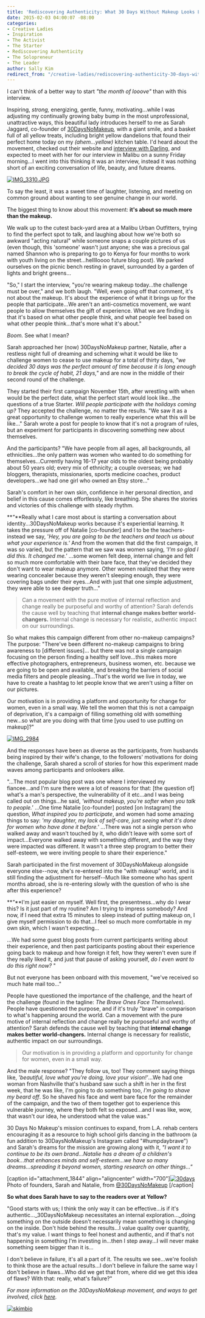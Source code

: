 ```yaml
---
title: 'Rediscovering Authenticity: What 30 Days Without Makeup Looks Like'
date: 2015-02-03 04:00:07 -08:00
categories:
- Creative Ladies
- Inspiration
- The Activist
- The Starter
- Rediscovering Authenticity
- The Solopreneur
- The Leader
author: Sally Kim
redirect_from: "/creative-ladies/rediscovering-authenticity-30-days-without-makeup-looks-like/"
---
```


I can't think of a better way to start _"the month of looove"_ than with this interview.

Inspiring, _strong,_ energizing, gentle, funny, motivating...while I was adjusting my continually growing baby bump in the most unprofessional, unattractive ways, this beautiful lady introduces herself to me as Sarah Jaggard, co-founder of [30DaysNoMakeup](http://30daysnomakeup.com/)_,_ with a giant smile, and a basket full of all yellow treats, including bright yellow dandelions that found their perfect home today on my _(ahem...yellow)_ kitchen table. I'd heard about the movement, checked out their website and [interview with Darling](http://darlingmagazine.org/beautician-embodied-30-days-makeup/), and expected to meet with her for our interview in Malibu on a sunny Friday morning...I went into this thinking it was an interview, instead it was nothing short of an exciting conversation of life, beauty, and future dreams.

[![IMG_3310.JPG](https://yellow-blog-images.imgix.net/2015/02/IMG_3310.JPG.jpg)](https://yellow-blog-images.imgix.net/2015/02/IMG_3310.JPG.jpg)

To say the least, it was a sweet time of laughter, listening, and meeting on common ground about wanting to see genuine change in our world.

The biggest thing to know about this movement: **it's about so much more than the makeup.**

We walk up to the cutest back-yard area at a Malibu Urban Outfitters, trying to find the perfect spot to talk, and laughing about how we're both so awkward "acting natural" while someone snaps a couple pictures of us (even though, this 'someone' wasn't just anyone; she was a precious gal named Shannon who is preparing to go to Kenya for four months to work with youth living on the street...helllloooo future blog post). We parked ourselves on the picnic bench resting in gravel, surrounded by a garden of lights and bright greens...

"So," I start the interview, "you're wearing makeup today...the challenge must be over," and we both laugh. "Well, even going off that comment, it's not about the makeup. It's about the experience of what it brings up for the people that participate...We aren't an anti-cosmetics movement, we want people to allow themselves the gift of experience. What we are finding is that it's based on what other people think, and what people feel based on what other people think...that's more what it's about."

_Boom._ See what I mean?

Sarah approached her (now) 30DaysNoMakeup partner, Natalie, after a restless night full of dreaming and scheming what it would be like to challenge women to cease to use makeup for a total of thirty days, _"we decided 30 days was the perfect amount of time because it is long enough to break the cycle of habit, 21 days,"_ and are now in the middle of their second round of the challenge.

They started their first campaign November 15th, after wrestling with when would be the perfect date, what the perfect start would look like...the questions of a true Starter. _Will people participate with the holidays coming up?_ They accepted the challenge, no matter the results. "We saw it as a great opportunity to challenge women to really experience what this will be like..." Sarah wrote a post for people to know that it's not a program of rules, but an experiment for participants in discovering something new about themselves.

And the participants? "We have people from all ages, all backgrounds, all ethnicities...the only pattern was women who wanted to do something for themselves...Currently having 16-17 year olds to the oldest being probably about 50 years old; every mix of ethnicity; a couple overseas; we had bloggers, therapists, missionaries, sports medicine coaches, product developers...we had one girl who owned an Etsy store..."

Sarah's comfort in her own skin, confidence in her personal direction, and belief in this cause comes effortlessly, like breathing. She shares the stories and victories of this challenge with steady rhythm.

**_"_**Really what I care most about is starting a conversation about identity...30DaysNoMakeup works because it's experiential learning. It takes the pressure off of Natalie [co-founder] and I to be the teachers-instead we say, '_Hey, you are going to be the teachers and teach us about what your experience is.'_ And from the women that did the first campaign, it was so varied, but the pattern that we saw was women saying, _'I'm so glad I did this. It changed me.'_ ...some women felt deep, internal change and felt so much more comfortable with their bare face, that they've decided they don't want to wear makeup anymore. Other women realized that they were wearing concealer because they weren't sleeping enough, they were covering bags under their eyes...And with just that one simple adjustment, they were able to see deeper truth..."

> Can a movement with the pure motive of internal reflection and change really be purposeful and worthy of attention? Sarah defends the cause well by teaching that **internal change makes better world-changers.** Internal change is necessary for realistic, authentic impact on our surroundings.

So what makes this campaign different from other no-makeup campaigns? The purpose: "There've been different no-makeup campaigns to bring awareness to [different issues]... but there was not a single campaign focusing on the person finding a healthy self love...this makes more effective photographers, entrepreneurs, business women, etc. because we are going to be open and available, and breaking the barriers of social media filters and people pleasing...That's the world we live in today, we have to create a hashtag to let people know that we aren't using a filter on our pictures.

Our motivation is in providing a platform and opportunity for change for women, even in a small way. We tell the women that this is not a campaign of deprivation, it's a campaign of filling something old with something new...so what are you doing with that time [you used to use putting on makeup]?"

[![IMG_2984](https://yellow-blog-images.imgix.net/2015/02/IMG_2984.jpg)](https://yellow-blog-images.imgix.net/2015/02/IMG_2984.jpg)

And the responses have been as diverse as the participants, from husbands being inspired by their wife's change, to the followers' motivations for doing the challenge, Sarah shared a scroll of stories for how this experiment made waves among participants and onlookers alike.

"...The most popular blog post was one where I interviewed my fiancee...and I'm sure there were a lot of reasons for that: [the question of] what's a man's perspective, the vulnerability of it etc...and I was being called out on things...he said, _'without makeup, you're softer when you talk to people.'_ ...One time Natalie [co-founder] posted [on Instagram] the question, _What inspired you to participate_, and women had some amazing things to say: _'my daughter, my lack of self-care, just seeing what it's done for women who have done it before.'_ ...There was not a single person who walked away and wasn't touched by it, who didn't leave with some sort of impact...Everyone walked away with something different, and the way they were impacted was different. It wasn't a three step program to better their self-esteem, we were inviting people to share their experience."

Sarah participated in the first movement of 30DaysNoMakeup alongside everyone else--now, she's re-entered into the "with makeup" world, and is still finding the adjustment for herself--Much like someone who has spent months abroad, she is re-entering slowly with the question of who is she after this experience?

**_"_**I'm just easier on myself. Well first, the presentness...why do I wear this? Is it just part of my routine? Am I trying to impress somebody? And now, if I need that extra 15 minutes to sleep instead of putting makeup on, I give myself permission to do that...I feel so much more comfortable in my own skin, which I wasn't expecting...

...We had some guest blog posts from current participants writing about their experience, and then past participants posting about their experience going back to makeup and how foreign it felt, how they weren't even sure if they really liked it, and just that pause of asking yourself, _do I even want to do this right now?_ "

But not everyone has been onboard with this movement, "we've received so much hate mail too..."

People have questioned the importance of the challenge, and the heart of the challenge (found in the tagline: _The Brave Ones Face Themselves_). People have questioned the purpose, and if it's truly "brave" in comparison to what's happening around the world. Can a movement with the pure motive of internal reflection and change really be purposeful and worthy of attention? Sarah defends the cause well by teaching that **internal change makes better world-changers.** Internal change is necessary for realistic, authentic impact on our surroundings.

> Our motivation is in providing a platform and opportunity for change for women, even in a small way.

And the male response? "They follow us, too! They comment saying things like, _'beautiful, love what you're doing, love your vision!'_...We had one woman from Nashville that's husband saw such a shift in her in the first week, that he was like, I'm going to do something too, _I'm going to shave my beard off_. So he shaved his face and went bare face for the remainder of the campaign, and the two of them together got to experience this vulnerable journey, where they both felt so exposed...and I was like, wow, that wasn't our idea, he understood what the value was."

30 Days No Makeup's mission continues to expand, from L.A. rehab centers encouraging it as a resource to high school girls dancing in the bathroom (a fun addition to 30DaysNoMakeup's Instagram called "#humpdaybrave") and Sarah's dreams for the mission are growing along with it, _"I want it to continue to be its own brand...Natalie has a dream of a children's book...that enhances minds and self-esteem...we have so many dreams...spreading it beyond women, starting research on other things..."_

[caption id="attachment_1844" align="aligncenter" width="700"][![30days](https://yellow-blog-images.imgix.net/2015/02/30days.jpg)](https://yellow-blog-images.imgix.net/2015/02/30days.jpg) Photo of founders, Sarah and Natalie, from [@30DaysNoMakeup](http://instagram.com/30daysnomakeup) [/caption]

**So what does Sarah have to say to the readers over at Yellow?**

"Good starts with us; I think the only way it can be effective...is if it's authentic..._30DaysNoMakeup necessitates an internal exploration..._doing something on the outside doesn't necessarily mean something is changing on the inside. Don't hide behind the results...I value quality over quantity, that's my value. I want things to feel honest and authentic, and if that's not happening in something I'm investing in...then I step away...I will never make something seem bigger than it is...

I don't believe in failure, it's all a part of it. The results we see...we're foolish to think those are the actual results...I don't believe in failure the same way I don't believe in flaws...Who did we get that from, where did we get this idea of flaws? With that: really, what's failure?"

_For more information on the 30DaysNoMakeup movement, and ways to get involved, click [here](http://30daysnomakeup.com/)._

[![skimbio](https://yellow-blog-images.imgix.net/2015/02/skimbio.jpg)](http://lettersfromamister.tumblr.com)

